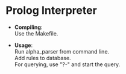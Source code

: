 # Prolog Interpreter

- **Compiling**:  
	Use the Makefile.

- **Usage**:  
	Run alpha_parser from command line.  
	Add rules to database.  
	For querying, use "?-" and start the query.